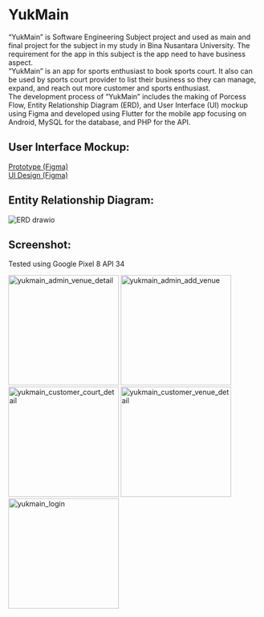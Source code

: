 # YukMain
“YukMain” is Software Engineering Subject project and used as main and final project for the subject in my study in Bina Nusantara University. The requirement for the app in this subject is the app need to have business aspect.
<br>
“YukMain” is an app for sports enthusiast to book sports court. It also can be used by sports court provider to list their business so they can manage, expand, and reach out more customer and sports enthusiast.
<br>
The development process of “YukMain” includes the making of Porcess Flow, Entity Relationship Diagram (ERD), and User Interface (UI) mockup using Figma and developed using Flutter for the mobile app focusing on Android, MySQL for the database, and PHP for the API.

## User Interface Mockup:
[Prototype (Figma)](https://www.figma.com/proto/9BC8CP4vygbOaxmCsIe1HT/YukMain?node-id=50-2&node-type=canvas&t=XrazgtYrbuR5M5Gt-1&scaling=min-zoom&content-scaling=fixed&page-id=0%3A1&starting-point-node-id=50%3A2&show-proto-sidebar=1) 
<br>
[UI Design (Figma)](https://www.figma.com/design/9BC8CP4vygbOaxmCsIe1HT/YukMain?node-id=0-1&t=cgRKEtAWeAplaRBn-1)

## Entity Relationship Diagram:
![ERD drawio](https://github.com/user-attachments/assets/9418aab9-f784-4a43-85da-757411e53c6f)

## Screenshot:
Tested using Google Pixel 8 API 34

<img width="220" alt="yukmain_admin_venue_detail" src="https://github.com/user-attachments/assets/7f3919c2-d9b1-4e18-abc8-29598aa2523b">
<img width="220" alt="yukmain_admin_add_venue" src="https://github.com/user-attachments/assets/314fa3a3-1c25-4d17-834d-c40bbf9d27ed">
<img width="220" alt="yukmain_customer_court_detail" src="https://github.com/user-attachments/assets/3311e16a-33a8-4dcd-b66f-5813d8a41867">
<img width="220" alt="yukmain_customer_venue_detail" src="https://github.com/user-attachments/assets/929dab99-1ba8-4c49-9e5e-75974f054a18">
<img width="220" alt="yukmain_login" src="https://github.com/user-attachments/assets/ca603a40-3d12-4f52-a711-b5d8bf2a4f95">
